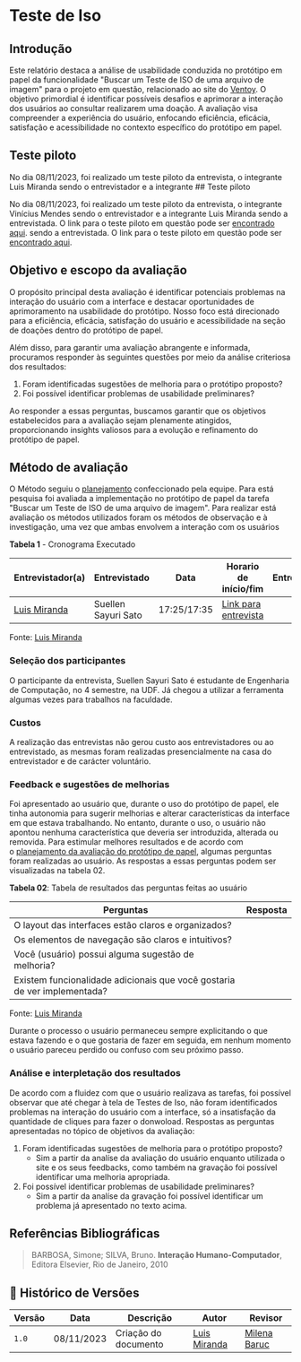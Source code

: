 # Teste de Iso

## Introdução

Este relatório destaca a análise de usabilidade conduzida no protótipo em papel da funcionalidade "Buscar um Teste de ISO de uma arquivo de imagem" para o projeto em questão, relacionado ao site do [Ventoy](https://www.ventoy.net/en/index.html). O objetivo primordial é identificar possíveis desafios e aprimorar a interação dos usuários ao consultar realizarem uma doação. A avaliação visa compreender a experiência do usuário, enfocando eficiência, eficácia, satisfação e acessibilidade no contexto específico do protótipo em papel.

## Teste piloto

No dia 08/11/2023, foi realizado um teste piloto da entrevista, o integrante Luis Miranda sendo o entrevistador e a integrante ## Teste piloto

No dia 08/11/2023, foi realizado um teste piloto da entrevista, o integrante Vinícius Mendes sendo o entrevistador e a integrante Luis Miranda sendo a entrevistada. O link para o teste piloto em questão pode ser [encontrado aqui](https://youtu.be/pXOqH-BSg4k). sendo a entrevistada. O link para o teste piloto em questão pode ser [encontrado aqui](https://youtu.be/agW5zPFxi5o).

## Objetivo e escopo da avaliação

O propósito principal desta avaliação é identificar potenciais problemas na interação do usuário com a interface e destacar oportunidades de aprimoramento na usabilidade do protótipo. Nosso foco está direcionado para a eficiência, eficácia, satisfação do usuário e acessibilidade na seção de doações dentro do protótipo de papel.

Além disso, para garantir uma avaliação abrangente e informada, procuramos responder às seguintes questões por meio da análise criteriosa dos resultados:

1. Foram identificadas sugestões de melhoria para o protótipo proposto?
2. Foi possível identificar problemas de usabilidade preliminares?

Ao responder a essas perguntas, buscamos garantir que os objetivos estabelecidos para a avaliação sejam plenamente atingidos, proporcionando insights valiosos para a evolução e refinamento do protótipo de papel.

## Método de avaliação

O Método seguiu o [planejamento](https://interacao-humano-computador.github.io/2023.2-Ventoy/DAD/nivel2/prototipoDePapel/planejamento/) confeccionado pela equipe. Para está pesquisa foi avaliada a implementação no protótipo de papel da tarefa "Buscar um Teste de ISO de uma arquivo de imagem". Para realizar está avaliação os métodos utilizados foram os métodos de observação e à investigação, uma vez que ambas envolvem a interação com os usuários

**Tabela 1** - Cronograma Executado

| Entrevistador(a) | Entrevistado | Data | Horario de início/fim | Entrevista |
|------------------|--------------|-------|---------------------|-------------|
| [Luis Miranda](https://github.com/LuisMiranda10) | Suellen Sayuri Sato | 17:25/17:35 | [Link para entrevista]()|

Fonte: [Luis Miranda](https://github.com/LuisMiranda10)

### Seleção dos participantes

O participante da entrevista, Suellen Sayuri Sato é estudante de Engenharia de Computação, no 4 semestre, na UDF. Já chegou a utilizar a ferramenta algumas vezes para trabalhos na faculdade.

### Custos

A realização das entrevistas não gerou custo aos entrevistadores ou ao entrevistado, as mesmas foram realizadas presencialmente na casa do entrevistador e de carácter voluntário.

### Feedback e sugestões de melhorias

Foi apresentado ao usuário que, durante o uso do protótipo de papel, ele tinha autonomia para sugerir melhorias e alterar características da interface em que estava trabalhando. No entanto, durante o uso, o usuário não apontou nenhuma característica que deveria ser introduzida, alterada ou removida. Para estimular melhores resultados e de acordo com o [planejamento da avaliação do protótipo de papel](https://interacao-humano-computador.github.io/2023.2-Ventoy/DAD/nivel1/storyboard/planejamentoStoryboard/#introducao), algumas perguntas foram realizadas ao usuário. As respostas a essas perguntas podem ser visualizadas na tabela 02.

**Tabela 02**: Tabela de resultados das perguntas feitas ao usuário

| Perguntas | Resposta |
|-----------|-----------|
| O layout das interfaces estão claros e organizados? |    |
| Os elementos de navegação são claros e intuitivos? |    |
| Você (usuário) possui alguma sugestão de melhoria? |    |
| Existem funcionalidade adicionais que você gostaria de ver implementada? |    |

Fonte: [Luis Miranda](https://github.com/LuisMiranda10)

Durante o processo o usuário permaneceu sempre explicitando o que estava fazendo e o que gostaria de fazer em seguida, em nenhum momento o usuário pareceu perdido ou confuso com seu próximo passo.

### Análise e interpletação dos resultados

De acordo com a fluidez com que o usuário realizava as tarefas, foi possível observar que até chegar à tela de Testes de Iso, não foram identificados problemas na interação do usuário com a interface, só a insatisfação da quantidade de cliques para fazer o donwoload. 
Respostas as perguntas apresentadas no tópico de objetivos da avaliação:

1. Foram identificadas sugestões de melhoria para o protótipo proposto?
    - Sim a partir da analíse da avaliação do usuário enquanto utilizada o site e os seus feedbacks, como também na gravação foi possível identificar uma melhoria apropriada.
2. Foi possível identificar problemas de usabilidade preliminares?
    - Sim a partir da analíse da gravação foi possível identificar um problema já apresentado no texto acima.

## Referências Bibliográficas

> BARBOSA, Simone; SILVA, Bruno. **Interação Humano-Computador**, Editora Elsevier, Rio de Janeiro, 2010

## 📑 Histórico de Versões

|**Versão**|**Data**|**Descrição**|**Autor**|**Revisor**|
|---|---|---|---|---|
|`1.0`|08/11/2023|Criação do documento|[Luis Miranda](https://github.com/LuisMiranda10) | [Milena Baruc](https://github.com/MilenaBaruc) |







